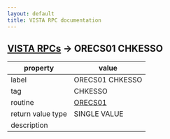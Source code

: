 ```yaml
---
layout: default
title: VISTA RPC documentation
---
```




## [VISTA RPCs](TableOfContent.md) &#8594; ORECS01 CHKESSO 

 property | value 
--- | --- 
 label | ORECS01 CHKESSO
 tag | CHKESSO
 routine | [ORECS01](http://code.osehra.org/dox/Routine_ORECS01_source.html)
 return value type | SINGLE VALUE
 description | 